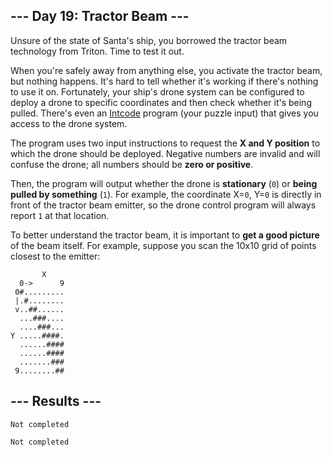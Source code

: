 <article class="day-desc"><h2>--- Day 19: Tractor Beam ---</h2><p>Unsure of the state of Santa's ship, you <span title='"borrowed"'>borrowed</span> the tractor beam technology from Triton. Time to test it out.</p>
<p>When you're safely away from anything else, you activate the tractor beam, but nothing happens.  It's hard to tell whether it's working if there's nothing to use it on. Fortunately, your ship's drone system can be configured to deploy a drone to specific coordinates and then check whether it's being pulled. There's even an <a href="9">Intcode</a> program (your puzzle input) that gives you access to the drone system.</p>
<p>The program uses two input instructions to request the <b>X and Y position</b> to which the drone should be deployed.  Negative numbers are invalid and will confuse the drone; all numbers should be <b>zero or positive</b>.</p>
<p>Then, the program will output whether the drone is <b>stationary</b> (<code>0</code>) or <b>being pulled by something</b> (<code>1</code>). For example, the coordinate X=<code>0</code>, Y=<code>0</code> is directly in front of the tractor beam emitter, so the drone control program will always report <code>1</code> at that location.</p>
<p>To better understand the tractor beam, it is important to <b>get a good picture</b> of the beam itself. For example, suppose you scan the 10x10 grid of points closest to the emitter:</p>
<pre><code>       X
  0-&gt;      9
 0#.........
 |.#........
 v..##......
  ...###....
  ....###...
Y .....####.
  ......####
  ......####
  .......###
 9........##
</code></pre>


</article>

<form method="post" action="19/answer"><input type="hidden" name="level" value="1"></form>
<h2>--- Results ---</h2>
<pre><code>Not completed</code></pre>
<pre><code>Not completed</code></pre>